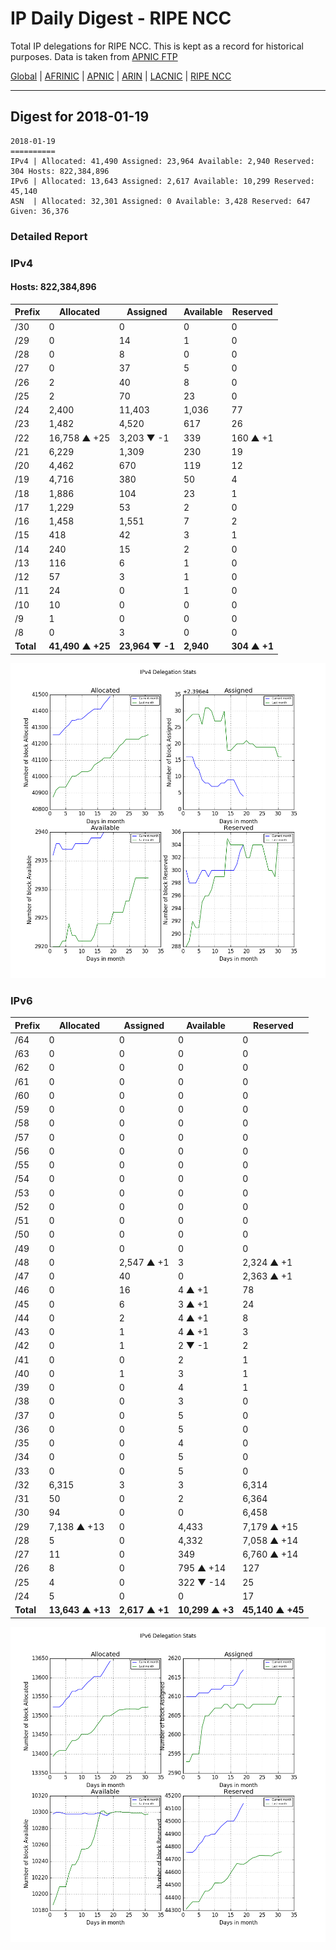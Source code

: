 # IP Daily Digest - RIPE NCC

Total IP delegations for RIPE NCC. This is kept as a record for historical purposes. Data is taken from [APNIC FTP](https://ftp.apnic.net/)

[Global](https://github.com/csmets/IP-Daily-Digest) | [AFRINIC](https://github.com/csmets/IP-Daily-Digest/tree/master/archives/AFRINIC) | [APNIC](https://github.com/csmets/IP-Daily-Digest/tree/master/archives/APNIC) | [ARIN](https://github.com/csmets/IP-Daily-Digest/tree/master/archives/ARIN) | [LACNIC](https://github.com/csmets/IP-Daily-Digest/tree/master/archives/LACNIC) | [RIPE NCC](https://github.com/csmets/IP-Daily-Digest/tree/master/archives/RIPE_NCC)

---

## Digest for 2018-01-19
```
2018-01-19
==========
IPv4 | Allocated: 41,490 Assigned: 23,964 Available: 2,940 Reserved: 304 Hosts: 822,384,896
IPv6 | Allocated: 13,643 Assigned: 2,617 Available: 10,299 Reserved: 45,140
ASN  | Allocated: 32,301 Assigned: 0 Available: 3,428 Reserved: 647 Given: 36,376
```

### Detailed Report

### IPv4

#### Hosts: **822,384,896**

| Prefix | Allocated | Assigned | Available | Reserved |
| ----- | ----- | ----- | ----- | ----- |
| /30 | 0 | 0 | 0 | 0 |
| /29 | 0 | 14 | 1 | 0 |
| /28 | 0 | 8 | 0 | 0 |
| /27 | 0 | 37 | 5 | 0 |
| /26 | 2 | 40 | 8 | 0 |
| /25 | 2 | 70 | 23 | 0 |
| /24 | 2,400 | 11,403 | 1,036 | 77 |
| /23 | 1,482 | 4,520 | 617 | 26 |
| /22 | 16,758 ▲ +25 | 3,203 ▼ -1 | 339 | 160 ▲ +1 |
| /21 | 6,229 | 1,309 | 230 | 19 |
| /20 | 4,462 | 670 | 119 | 12 |
| /19 | 4,716 | 380 | 50 | 4 |
| /18 | 1,886 | 104 | 23 | 1 |
| /17 | 1,229 | 53 | 2 | 0 |
| /16 | 1,458 | 1,551 | 7 | 2 |
| /15 | 418 | 42 | 3 | 1 |
| /14 | 240 | 15 | 2 | 0 |
| /13 | 116 | 6 | 1 | 0 |
| /12 | 57 | 3 | 1 | 0 |
| /11 | 24 | 0 | 1 | 0 |
| /10 | 10 | 0 | 0 | 0 |
| /9 | 1 | 0 | 0 | 0 |
| /8 | 0 | 3 | 0 | 0 |
| **Total** | **41,490 ▲ +25** | **23,964 ▼ -1** | **2,940** | **304 ▲ +1** |

![ipv4-stats](ipv4-figure.png)

### IPv6

| Prefix | Allocated | Assigned | Available | Reserved |
| ----- | ----- | ----- | ----- | ----- |
| /64 | 0 | 0 | 0 | 0 |
| /63 | 0 | 0 | 0 | 0 |
| /62 | 0 | 0 | 0 | 0 |
| /61 | 0 | 0 | 0 | 0 |
| /60 | 0 | 0 | 0 | 0 |
| /59 | 0 | 0 | 0 | 0 |
| /58 | 0 | 0 | 0 | 0 |
| /57 | 0 | 0 | 0 | 0 |
| /56 | 0 | 0 | 0 | 0 |
| /55 | 0 | 0 | 0 | 0 |
| /54 | 0 | 0 | 0 | 0 |
| /53 | 0 | 0 | 0 | 0 |
| /52 | 0 | 0 | 0 | 0 |
| /51 | 0 | 0 | 0 | 0 |
| /50 | 0 | 0 | 0 | 0 |
| /49 | 0 | 0 | 0 | 0 |
| /48 | 0 | 2,547 ▲ +1 | 3 | 2,324 ▲ +1 |
| /47 | 0 | 40 | 0 | 2,363 ▲ +1 |
| /46 | 0 | 16 | 4 ▲ +1 | 78 |
| /45 | 0 | 6 | 3 ▲ +1 | 24 |
| /44 | 0 | 2 | 4 ▲ +1 | 8 |
| /43 | 0 | 1 | 4 ▲ +1 | 3 |
| /42 | 0 | 1 | 2 ▼ -1 | 2 |
| /41 | 0 | 0 | 2 | 1 |
| /40 | 0 | 1 | 3 | 1 |
| /39 | 0 | 0 | 4 | 1 |
| /38 | 0 | 0 | 3 | 0 |
| /37 | 0 | 0 | 5 | 0 |
| /36 | 0 | 0 | 5 | 0 |
| /35 | 0 | 0 | 4 | 0 |
| /34 | 0 | 0 | 5 | 0 |
| /33 | 0 | 0 | 5 | 0 |
| /32 | 6,315 | 3 | 3 | 6,314 |
| /31 | 50 | 0 | 2 | 6,364 |
| /30 | 94 | 0 | 0 | 6,458 |
| /29 | 7,138 ▲ +13 | 0 | 4,433 | 7,179 ▲ +15 |
| /28 | 5 | 0 | 4,332 | 7,058 ▲ +14 |
| /27 | 11 | 0 | 349 | 6,760 ▲ +14 |
| /26 | 8 | 0 | 795 ▲ +14 | 127 |
| /25 | 4 | 0 | 322 ▼ -14 | 25 |
| /24 | 5 | 0 | 0 | 17 |
| **Total** | **13,643 ▲ +13** | **2,617 ▲ +1** | **10,299 ▲ +3** | **45,140 ▲ +45** |

![ipv6-stats](ipv6-figure.png)